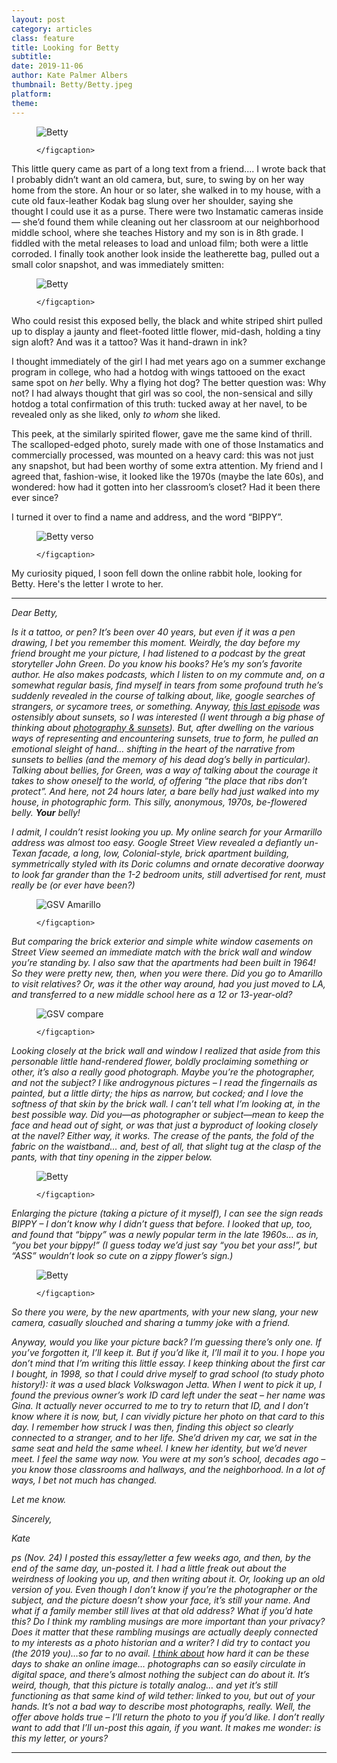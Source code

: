 ```yaml
---
layout: post
category: articles
class: feature
title: Looking for Betty
subtitle: 
date: 2019-11-06
author: Kate Palmer Albers
thumbnail: Betty/Betty.jpeg
platform: 
theme:
---
```


<figure class="figure">
	<img src="../assets/images/Betty/text.jpeg" alt="Betty" />
	<figcaption>
	
	</figcaption>
</figure>

This little query came as part of a long text from a friend.... I wrote back that I probably didn’t want an old camera, but, sure, to swing by on her way home from the store. An hour or so later, she walked in to my house, with a cute old faux-leather Kodak bag slung over her shoulder, saying she thought I could use it as a purse. There were two Instamatic cameras inside — she’d found them while cleaning out her classroom at our neighborhood middle school, where she teaches History and my son is in 8th grade. I fiddled with the metal releases to load and unload film; both were a little corroded. I finally took another look inside the leatherette bag, pulled out a small color snapshot, and was immediately smitten:

<figure class="figure">
	<img src="../assets/images/Betty/Betty.jpeg" alt="Betty" />
	<figcaption>
	
	</figcaption>
</figure>

Who could resist this exposed belly, the black and white striped shirt pulled up to display a jaunty and fleet-footed little flower, mid-dash, holding a tiny sign aloft? And was it a tattoo? Was it hand-drawn in ink? 

I thought immediately of the girl I had met years ago on a summer exchange program in college, who had a hotdog with wings tattooed on the exact same spot on *her* belly. Why a flying hot dog? The better question was: Why not? I had always thought that girl was so cool, the non-sensical and silly hotdog a total confirmation of this truth: tucked away at her navel, to be revealed only as she liked, only *to whom* she liked.

This peek, at the similarly spirited flower, gave me the same kind of thrill. The scalloped-edged photo, surely made with one of those Instamatics and commercially processed, was mounted on a heavy card: this was not just any snapshot, but had been worthy of some extra attention. My friend and I agreed that, fashion-wise, it looked like the 1970s (maybe the late 60s), and wondered: how had it gotten into her classroom’s closet? Had it been there ever since? 

I turned it over to find a name and address, and the word “BIPPY”. 

<figure class="figure">
	<img src="../assets/images/Betty/Betty_verso.jpeg" alt="Betty verso" />
	<figcaption>
	
	</figcaption>
</figure>

My curiosity piqued, I soon fell down the online rabbit hole, looking for Betty. Here's the letter I wrote to her.

******

*Dear Betty,*

*Is it a tattoo, or pen? It’s been over 40 years, but even if it was a pen drawing, I bet you remember this moment. Weirdly, the day before my friend brought me your picture, I had listened to a podcast by the great storyteller John Green. Do you know his books? He’s my son’s favorite author. He also makes podcasts, which I listen to on my commute and, on a somewhat regular basis, find myself in tears from some profound truth he’s suddenly revealed in the course of talking about, like, google searches of strangers, or sycamore trees, or something. Anyway, [this last episode](https://www.wnycstudios.org/podcasts/anthropocene-reviewed/episodes/anthropocene-reviewed-capacity-wonder-and-sunsets) was ostensibly about sunsets, so I was interested (I went through a big phase of thinking about [photography & sunsets](http://circulationexchange.org/articles/abundantimages.html)). But, after dwelling on the various ways of representing and encountering sunsets, true to form, he pulled an emotional sleight of hand… shifting in the heart of the narrative from sunsets to bellies (and the memory of his dead dog’s belly in particular). Talking about bellies, for Green, was a way of talking about  the courage it takes to show oneself to the world, of offering “the place that ribs don’t protect”. And here, not 24 hours later, a bare belly had just walked into my house, in photographic form. This silly, anonymous, 1970s, be-flowered belly. **Your** belly!*

*I admit, I couldn’t resist looking you up. My online search for your Armarillo address was almost too easy. Google Street View revealed a defiantly un-Texan facade, a long, low, Colonial-style, brick apartment building, symmetrically styled with its Doric columns and ornate decorative doorway to look far grander than the 1-2 bedroom units, still advertised for rent, must really be (or ever have been?)*

<figure class="figure">
	<img src="../assets/images/Betty/GSV_Amarillo.jpeg" alt="GSV Amarillo" />
	<figcaption>
	
	</figcaption>
</figure>

*But comparing the brick exterior and simple white window casements on Street View seemed an immediate match with the brick wall and window you’re standing by. I also saw that the apartments had been built in 1964! So they were pretty new, then, when you were there.  Did you go to Amarillo to visit relatives? Or, was it the other way around, had you just moved to LA, and transferred to a new middle school here as a 12 or 13-year-old?*

<figure class="figure">
	<img src="../assets/images/Betty/GSV_compare.jpeg" alt="GSV compare" />
	<figcaption>
	
	</figcaption>
</figure>


*Looking closely at the brick wall and window I realized that aside from this personable little hand-rendered flower, boldly proclaiming something or other, it’s also a really good photograph. Maybe you’re the photographer, and not the subject? I like androgynous pictures – I read the fingernails as painted, but a little dirty; the hips as narrow, but cocked; and I love the softness of that skin by the brick wall. I can’t tell what I’m looking at, in the best possible way. Did you—as photographer or subject—mean to keep the face and head out of sight, or was that just a byproduct of looking closely at the navel? Either way, it works. The crease of the pants, the fold of the fabric on the waistband… and, best of all, that slight tug at the clasp of the pants, with that tiny opening in the zipper below.*


<figure class="figure">
	<img src="../assets/images/Betty/Betty.jpeg" alt="Betty" />
	<figcaption>
	
	</figcaption>
</figure>


*Enlarging the picture (taking a picture of it myself), I can see the sign reads BIPPY – I don’t know why I didn’t guess that before. I looked that up, too, and found that “bippy” was a newly popular term in the late 1960s… as in, “you bet your bippy!” (I guess today we’d just say “you bet your ass!”, but “ASS” wouldn’t look so cute on a zippy flower’s sign.)*

<figure class="figure">
	<img src="../assets/images/Betty/Betty_close.png" alt="Betty" />
	<figcaption>
	
	</figcaption>
</figure>

*So there you were, by the new apartments, with your new slang, your new camera, casually slouched and sharing a tummy joke with a friend.*

*Anyway, would you like your picture back? I’m guessing there’s only one. If you’ve forgotten it, I’ll keep it. But if you’d like it, I’ll mail it to you. I hope you don’t mind that I’m writing this little essay. I keep thinking about the first car I bought, in 1998, so that I could drive myself to grad school (to study photo history!): it was a used black Volkswagon Jetta. When I went to pick it up, I found the previous owner’s work ID card left under the seat – her name was Gina. It actually never occurred to me to try to return that ID, and I don’t know where it is now, but, I can vividly picture her photo on that card to this day. I remember how struck I was then, finding this object so clearly connected to a stranger, and to her life. She’d driven my car, we sat in the same seat and held the same wheel. I knew her identity, but we’d never meet. I feel the same way now. You were at my son’s school, decades ago – you know those classrooms and hallways, and the neighborhood. In a lot of ways, I bet not much has changed.*

*Let me know.*

*Sincerely,*

*Kate*

*ps (Nov. 24) I posted this essay/letter a few weeks ago, and then, by the end of the same day, un-posted it. I had a little freak out about the weirdness of looking you up, and then writing about it. Or, looking up an old version of you. Even though I don’t know if you’re the photographer or the subject, and the picture doesn’t show your face, it’s still your name. And what if a family member still lives at that old address? What if you’d hate this? Do I think my rambling musings are more important than your privacy? Does it matter that these rambling musings are actually deeply connected to my interests as a photo historian and a writer? I did try to contact you (the 2019 you)…so far to no avail. [I think about](http://circulationexchange.org/articles/Online_surrogates.html) how hard it can be these days to shake an online image… photographs can so easily circulate in digital space, and there’s almost nothing the subject can do about it. It’s weird, though, that this picture is totally analog… and yet it’s still functioning as that same kind of wild tether: linked to you, but out of your hands. It’s not a bad way to describe most photographs, really. 
Well, the offer above holds true – I’ll return the photo to you if you’d like. I don’t really want to add that I’ll un-post this again, if you want. It makes me wonder: is this my letter, or yours?*




*********************************




 



